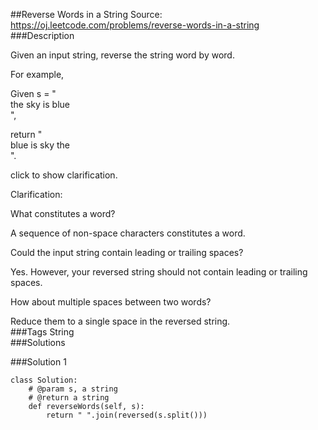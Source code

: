 ##Reverse Words in a String
Source: https://oj.leetcode.com/problems/reverse-words-in-a-string  
###Description



Given an input string, reverse the string word by word.





For example,  

Given s = "  
the sky is blue  
",  

return "  
blue is sky the  
".




click to show clarification.  



Clarification:  







What constitutes a word?  

A sequence of non-space characters constitutes a word.  


Could the input string contain leading or trailing spaces?  

Yes. However, your reversed string should not contain leading or trailing spaces.  


How about multiple spaces between two words?  

Reduce them to a single space in the reversed string.  
###Tags
String  
###Solutions

###Solution 1
```
class Solution:
    # @param s, a string
    # @return a string
    def reverseWords(self, s):
        return " ".join(reversed(s.split()))
```
